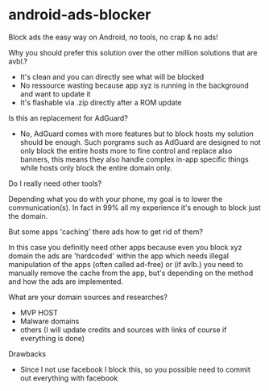 # android-ads-blocker
Block ads the easy way on Android, no tools, no crap &amp; no ads! 



Why you should prefer this solution over the other million solutions that are avbl.?

* It's clean and you can directly see what will be blocked
* No ressource wasting because app xyz is running in the background and want to update it 
* It's flashable via .zip directly after a ROM update


Is this an replacement for AdGuard?

* No, AdGuard comes with more features but to block hosts my solution should be enough. Such porgrams such as AdGuard are designed to not only block the entire hosts more to fine control and replace also banners, this means they also handle complex in-app specific things while hosts only block the entire domain only.


Do I really need other tools?

Depending what you do with your phone, my goal is to lower the communication(s). In fact in 99% all my experience it's enough to block just the domain.


But some apps 'caching' there ads how to get rid of them?

In this case you definitly need other apps because even you block xyz domain the ads are 'hardcoded' within the app which needs illegal manipulation of the apps (often called ad-free) or (if avlb.) you need to manually remove the cache from the app, but's depending on the method and how the ads are implemented.


What are your domain sources and researches?
* MVP HOST
* Malware domains 
* others (I will update credits and sources with links of course if everything is done)


Drawbacks
* Since I not use facebook I block this, so you possible need to commit out everything with facebook


